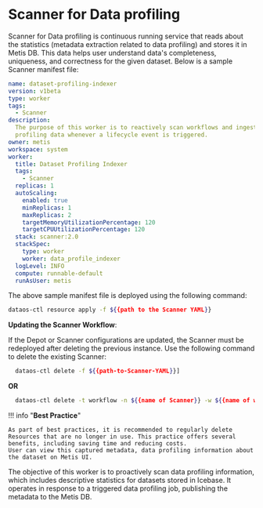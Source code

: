 # Scanner for Data profiling 

Scanner for Data profiling is continuous running service that reads about the statistics (metadata extraction related to data profiling) and stores it in Metis DB. This data helps user understand data's completeness, uniqueness, and correctness for the given dataset. Below is a sample Scanner manifest file:

```yaml
name: dataset-profiling-indexer
version: v1beta
type: worker
tags:  
  - Scanner
description: 
  The purpose of this worker is to reactively scan workflows and ingest
  profiling data whenever a lifecycle event is triggered.
owner: metis
workspace: system
worker:  
  title: Dataset Profiling Indexer
  tags:  
    - Scanner
  replicas: 1
  autoScaling:  
    enabled: true
    minReplicas: 1
    maxReplicas: 2
    targetMemoryUtilizationPercentage: 120
    targetCPUUtilizationPercentage: 120
  stack: scanner:2.0
  stackSpec:  
    type: worker
    worker: data_profile_indexer
  logLevel: INFO
  compute: runnable-default
  runAsUser: metis

```

The above sample manifest file is deployed using the following command:

```bash
dataos-ctl resource apply -f ${{path to the Scanner YAML}}
```


**Updating the Scanner Workflow**:

If the Depot or Scanner configurations are updated, the Scanner must be redeployed after deleting the previous instance. Use the following command to delete the existing Scanner:

```bash 
  dataos-ctl delete -f ${{path-to-Scanner-YAML}}]
```

**OR**

```bash
  dataos-ctl delete -t workflow -n ${{name of Scanner}} -w ${{name of workspace}}
```


!!! info "**Best Practice**"

    As part of best practices, it is recommended to regularly delete Resources that are no longer in use. This practice offers several benefits, including saving time and reducing costs.
    User can view this captured metadata, data profiling information about the dataset on Metis UI.

The objective of this worker is to proactively scan data profiling information, which includes descriptive statistics for datasets stored in Icebase. It operates in response to a triggered data profiling job, publishing the metadata to the Metis DB.